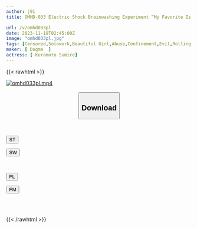 ```yaml
---
author: j91
title: OMHD-033 Electric Shock Brainwashing Experiment “My Favorite Is Electric Shock Demon” Sumire Kuramoto

url: /v/omhd033pl
date: 2023-11-18T02:45:00Z
image: "omhd033pl.jpg"
tags: [Censored,Solowork,Beautiful Girl,Abuse,Confinement,Evil,Rolling Back Eyes - Fainting ]
maker: [ Dogma  ]
actress: [ Kuramoto Sumire]
---
```



{{< rawhtml >}}

<div class="video" data-videoid="DeMoy7KKJgudXw">
    <a href="javascript:;">
        <img src="/v/omhd033pl/omhd033pl.jpg" width="WIDTH" height="HEIGHT" alt="omhd033pl.mp4" loading="lazy">
    </a>
</div>

<script type="text/javascript" src="https://j91.asia/asset/on-demand-st.js"></script>

<br>
  <link rel="stylesheet" href="https://j91.asia/asset/bs5.css">
  
  <center>
  <button class="btn btn-primary" type="button" data-bs-toggle="collapse" data-bs-target=".multi-collapse" aria-expanded="false" aria-controls="multiCollapseExample1 multiCollapseExample2"><h2>Download</h2></button></center>
</p>
<div class="row">
  <div class="col">
    <div class="collapse multi-collapse" id="multiCollapseExample1">
      <div class="card card-body">
	      	      <br>
<div class="buttons">  
<p><a href="https://streamtape.to/v/DeMoy7KKJgudXw" target="_blank"><button class="btn-hover color-3"><i class="fa fa-download"></i> ST</button></a></p>
<p><a href="https://sfastwish.com/os7vy1fx2ffa" target="_blank"><button class="btn-hover color-2"><i class="fa fa-download"></i> SW</button></a></p></div>
    </div>
  </div>
</div>
  <div class="col">
    <div class="collapse multi-collapse" id="multiCollapseExample2">
      <div class="card card-body">
	      <br>
<div class="buttons">
<p><a href="https://filelions.online/f/glbpr2y2vd4x" target="_blank"><button class="btn-hover color-9"><i class="fa fa-download"></i> FL</button></a></p>
<p><a href="javascript:;" target="_blank"><button class="btn-hover color-8"><i class="fa fa-download"></i> FM</button></a></p></div>
<br><br>
      </div>
    </div>
  </div>
</div>

{{< /rawhtml >}}
